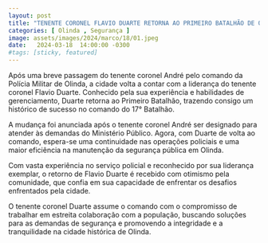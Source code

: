 ```yaml
---
layout: post
title: "TENENTE CORONEL FLAVIO DUARTE RETORNA AO PRIMEIRO BATALHÃO DE OLINDA"
categories: [ Olinda , Segurança ]
image: assets/images/2024/marco/18/01.jpeg
date:   2024-03-18  14:00:00 -0300
#tags: [sticky, featured]
---
```

Após uma breve passagem do tenente coronel André pelo comando da Polícia Militar de Olinda, a cidade volta a contar com a liderança do tenente coronel Flavio Duarte. Conhecido pela sua experiência e habilidades de gerenciamento, Duarte retorna ao Primeiro Batalhão, trazendo consigo um histórico de sucesso no comando do 17° Batalhão.

A mudança foi anunciada após o tenente coronel André ser designado para atender às demandas do Ministério Público. Agora, com Duarte de volta ao comando, espera-se uma continuidade nas operações policiais e uma maior eficiência na manutenção da segurança pública em Olinda.

Com vasta experiência no serviço policial e reconhecido por sua liderança exemplar, o retorno de Flavio Duarte é recebido com otimismo pela comunidade, que confia em sua capacidade de enfrentar os desafios enfrentados pela cidade.

O tenente coronel Duarte assume o comando com o compromisso de trabalhar em estreita colaboração com a população, buscando soluções para as demandas de segurança e promovendo a integridade e a tranquilidade na cidade histórica de Olinda.